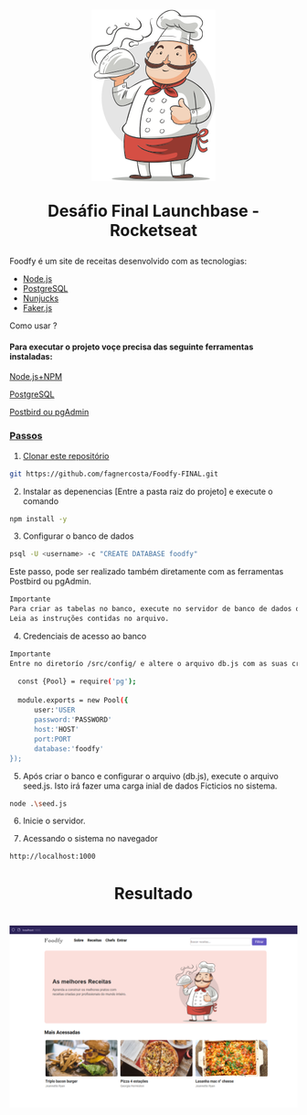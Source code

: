 
<h1 align="center">
<img src="https://github.com/fagnercosta/Foodfy-FINAL/blob/main/public/img/chef.png?raw=true"/>
  

Desáfio Final Launchbase - Rocketseat
</h1>


<p> Foodfy é um site de receitas desenvolvido com as tecnologias:

- [Node.js](https://nodejs.org/en/) 
- [PostgreSQL](https://www.postgresql.org/)
- [Nunjucks](https://mozilla.github.io/nunjucks/)
- [Faker.js](https://github.com/marak/Faker.js/)

  
<p>  </h2>Como usar ?</h2>
   

 <h4> Para executar o projeto voçe precisa das seguinte ferramentas instaladas:</h4>
 <p> <a href="https://nodejs.org/en/"> Node.js+NPM</a> </p>
 <p></hr> <a href="https://www.postgresql.org/download/"> PostgreSQL</a> </p>
 <p><a href="https://www.electronjs.org/apps/postbird"> Postbird ou <a href="https://www.pgadmin.org/"> pgAdmin</p>


<h3> Passos </h3>

1. Clonar este repositório

  ```bash
  git https://github.com/fagnercosta/Foodfy-FINAL.git
 ```

2. Instalar as depenencias [Entre a pasta raiz do projeto] e execute o comando

 ```bash
 npm install -y
  ```


3. Configurar o banco de dados

  ```bash
  psql -U <username> -c "CREATE DATABASE foodfy"

  ```
  
  Este passo, pode ser realizado também diretamente com as ferramentas Postbird ou pgAdmin. 
  ```bash
  Importante
  Para criar as tabelas no banco, execute no servidor de banco de dados os scripts disponíveis no arquivo  /database.sql. 
  Leia as instruções contidas no arquivo.
  ```

4. Credenciais de acesso ao banco
  
  ```bash
  Importante
  Entre no diretorío /src/config/ e altere o arquivo db.js com as suas credenciais
  ```
  
  ```bash
    const {Pool} = require('pg');

    module.exports = new Pool({
        user:'USER
        password:'PASSWORD'
        host:'HOST'
        port:PORT
        database:'foodfy'
});
  ```

5. Após criar o banco e configurar o arquivo (db.js), execute o arquivo  seed.js. Isto irá fazer uma carga inial de dados Ficticios no sistema.
  ```bash
  node .\seed.js
 ```
  
  6. Inicie o servidor.


  
  7. Acessando o sistema no navegador
  
  ```bash
  http://localhost:1000
  ```
  
 <h1 align="center">
  Resultado
 <h1 align="center">
    <img src="https://github.com/fagnercosta/Foodfy-FINAL/blob/main/public/img/HomePage.png?raw=true"/>
</h1>
  
  
  
  
  

   
   

